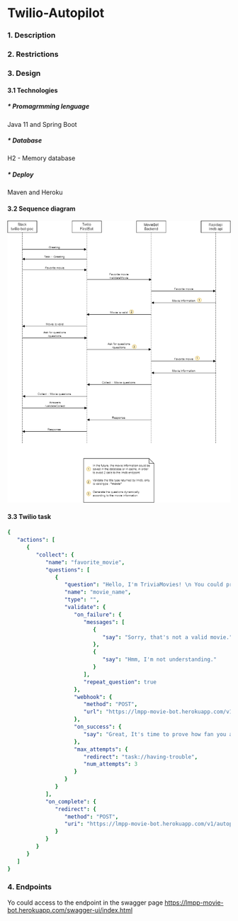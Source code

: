 # Twilio-Autopilot

### 1. Description 

### 2. Restrictions



### 3. Design

#### 3.1 Technologies

##### * Promagrmming lenguage
Java 11 and Spring Boot

##### * Database
H2 - Memory database

##### * Deploy
Maven and Heroku


#### 3.2 Sequence diagram

![Diagram](diagram.png)


#### 3.3 Twilio task
```yaml
{
   "actions": [
      {
         "collect": {
            "name": "favorite_movie",
            "questions": [
               {
                  "question": "Hello, I'm TriviaMovies! \n You could prove how fan you are. \n What is your favorite movie???",
                  "name": "movie_name",
                  "type": "",
                  "validate": {
                     "on_failure": {
                        "messages": [
                           {
                              "say": "Sorry, that's not a valid movie."
                           },
                           {
                              "say": "Hmm, I'm not understanding."
                           }
                        ],
                        "repeat_question": true
                     },
                     "webhook": {
                        "method": "POST",
                        "url": "https://lmpp-movie-bot.herokuapp.com/v1/autopilot/validateMovie"
                     },
                     "on_success": {
                        "say": "Great, It's time to prove how fan you are!!"
                     },
                     "max_attempts": {
                        "redirect": "task://having-trouble",
                        "num_attempts": 3
                     }
                  }
               }
            ],
            "on_complete": {
               "redirect": {
                  "method": "POST",
                  "uri": "https://lmpp-movie-bot.herokuapp.com/v1/autopilot/questions"
               }
            }
         }
      }
   ]
}
```

### 4. Endpoints

Yo could access to  the endpoint in the swagger page
https://lmpp-movie-bot.herokuapp.com/swagger-ui/index.html


